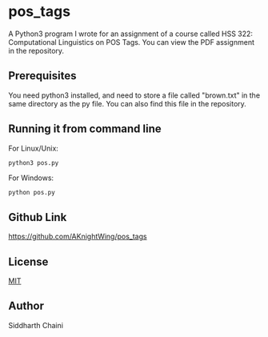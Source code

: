 # pos_tags
A Python3 program I wrote for an assignment of a course called HSS 322: Computational Linguistics on POS Tags.
You can view the PDF assignment in the repository.


## Prerequisites

You need python3 installed, and need to store a file called "brown.txt" in the same directory as the py file. You can also find this file in the repository.

## Running it from command line
For Linux/Unix:
```python
python3 pos.py
```
For Windows:
```
python pos.py
```

## Github Link
https://github.com/AKnightWing/pos_tags

## License
[MIT](https://choosealicense.com/licenses/mit/)

## Author
Siddharth Chaini
